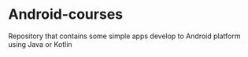 # Android-courses
Repository that contains some simple apps develop to Android platform using Java or Kotlin
